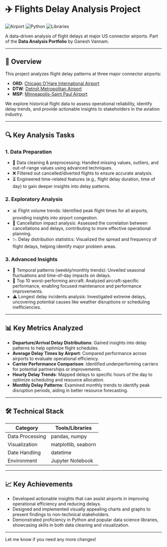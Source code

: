 # ✈️ Flights Delay Analysis Project

![Airport](https://img.shields.io/badge/Airports-ORD%20|%20DTW%20|%20MSP-blue) 
![Python](https://img.shields.io/badge/Python-3.8%2B-success) 
![Libraries](https://img.shields.io/badge/Libraries-pandas%20|%20seaborn%20|%20matplotlib-orange)

A data-driven analysis of flight delays at major US connector airports. Part of the **Data Analysis Portfolio** by Ganesh Vannam.

---

## 📌 Overview
This project analyzes flight delay patterns at three major connector airports:
- **ORD**: [Chicago O'Hare International Airport](https://en.wikipedia.org/wiki/O%27Hare_International_Airport)
- **DTW**: [Detroit Metropolitan Airport](https://en.wikipedia.org/wiki/Detroit_Metropolitan_Airport)
- **MSP**: [Minneapolis-Saint Paul Airport](https://en.wikipedia.org/wiki/Minneapolis%E2%80%93Saint_Paul_International_Airport)

We explore historical flight data to assess operational reliability, identify delay trends, and provide actionable insights to stakeholders in the aviation industry.

---

## 🔍 Key Analysis Tasks

### 1. Data Preparation
- 🧹 Data cleaning & preprocessing: Handled missing values, outliers, and out-of-range values using advanced techniques.
- ❌ Filtered out cancelled/diverted flights to ensure accurate analysis.
- ⏳ Engineered time-related features (e.g., flight delay duration, time of day) to gain deeper insights into delay patterns.

### 2. Exploratory Analysis
- 📊 Flight volume trends: Identified peak flight times for all airports, providing insights into airport congestion.
- 🚩 Cancellation impact analysis: Assessed the correlation between cancellations and delays, contributing to more effective operational planning.
- 📉 Delay distribution statistics: Visualized the spread and frequency of flight delays, helping identify major problem areas.

### 3. Advanced Insights
- 📅 Temporal patterns (weekly/monthly trends): Unveiled seasonal fluctuations and time-of-day impacts on delays.
- 🥇 Top 10 worst-performing aircraft: Analyzed aircraft-specific performance, enabling focused maintenance and performance improvements.
- ⚠️ Longest delay incidents analysis: Investigated extreme delays, uncovering potential causes like weather disruptions or scheduling inefficiencies.

---

## 📊 Key Metrics Analyzed
- **Departure/Arrival Delay Distributions**: Gained insights into delay patterns to help optimize flight schedules.
- **Average Delay Times by Airport**: Compared performance across airports to evaluate operational efficiency.
- **Carrier Performance Comparison**: Identified underperforming carriers for potential partnerships or improvements.
- **Hourly Delay Trends**: Mapped delays to specific hours of the day to optimize scheduling and resource allocation.
- **Monthly Delay Patterns**: Examined monthly trends to identify peak disruption periods, aiding in better resource forecasting.

---

## 🛠️ Technical Stack
| Category        | Tools/Libraries       |
|-----------------|-----------------------|
| Data Processing | pandas, numpy         |
| Visualization   | matplotlib, seaborn    |
| Date Handling   | datetime              |
| Environment     | Jupyter Notebook       |

---

## 📈 Key Achievements
- Developed actionable insights that can assist airports in improving operational efficiency and reducing delays.
- Designed and implemented visually appealing charts and graphs to present findings to non-technical stakeholders.
- Demonstrated proficiency in Python and popular data science libraries, showcasing skills in both data cleaning and visualization.

---

Let me know if you need any more changes!
